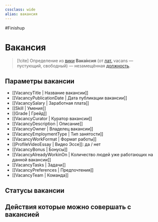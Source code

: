 ```yaml
---
cssclass: wide
alias: вакансия
---
```


#Finishup
# Вакансия

>[!cite] Определение из [вики](https://ru.wikipedia.org/wiki/%D0%92%D0%B0%D0%BA%D0%B0%D0%BD%D1%81%D0%B8%D1%8F)
> **Вака́нсия** (от [лат.](https://ru.wikipedia.org/wiki/%D0%9B%D0%B0%D1%82%D0%B8%D0%BD%D1%81%D0%BA%D0%B8%D0%B9_%D1%8F%D0%B7%D1%8B%D0%BA "Латинский язык") vacans — пустующий, свободный) — незамещённая [должность](https://ru.wikipedia.org/wiki/%D0%94%D0%BE%D0%BB%D0%B6%D0%BD%D0%BE%D1%81%D1%82%D1%8C "Должность").

## Параметры вакансии

- [[VacancyTitle | Название вакансии]]
- [[VacancyPublicationDate | Дата публикации вакансии]]
- [[VacancySalary | Заработная плата]]
- [[Skill | Умения]]
- [[Grade | Грейд]]
- [[VacancyCurator | Куратор вакансии]]
- [[VacancyDescription | Описание]]
- [[VacancyOwner | Владелец вакансии]]
- [[VacancyEmploymentType | Тип занятости]]
- [[VacancyWorkFormat | Формат работы]]
- [[ProfileVideoEssay | Видео Эссе]]: да / нет
- [[VacancyBonus | Бонусы]]
- [[VacancyAlreadyWorkinOn | Количество людей уже работающих на данной вакансии]]
- [[VacancyTasks | Задачи]]
- [[VacancyPreferences | Предпочтения]]
- [[VacancyTeam | Команда]]

## Статусы вакансии

## Действия которые можно совершать с вакансией